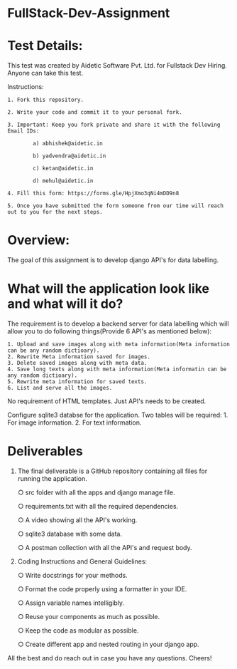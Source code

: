 # FullStack-Dev-Assignment

# Test Details:
  This test was created by Aidetic Software Pvt. Ltd. for Fullstack Dev Hiring. Anyone can take this test.
  
  Instructions:
  
    1. Fork this repository.
    
    2. Write your code and commit it to your personal fork.
    
    3. Important: Keep you fork private and share it with the following Email IDs:
    
            a) abhishek@aidetic.in
            
            b) yadvendra@aidetic.in
            
            c) ketan@aidetic.in
            
            d) mehul@aidetic.in
            
    4. Fill this form: https://forms.gle/HpjXmo3qNi4mDD9n8
    
    5. Once you have submitted the form someone from our time will reach out to you for the next steps.

# Overview:
  The goal of this assignment is to develop django API's for data labelling.

# What will the application look like and what will it do?

  The requirement is to develop a backend server for data labelling which will allow you to do following things(Provide 6 API's as mentioned below):

    1. Upload and save images along with meta information(Meta information can be any random dictioary).
    2. Rewrite Meta information saved for images.
    3. Delete saved images along with meta data.
    4. Save long texts along with meta information(Meta informatin can be any random dictioary).
    5. Rewrite meta information for saved texts.
    6. List and serve all the images.
    
   No requirement of HTML templates. Just API's needs to be created.

   Configure sqlite3 databse for the application. Two tables will be required:
       1. For image information.
       2. For text information.
       
# Deliverables
  
  1. The final deliverable is a GitHub repository containing all files for running the application. 
  
      ○ src folder with all the apps and django manage file.
      
      ○ requirements.txt with all the required dependencies.
      
      ○ A video showing all the API's working.
      
      ○ sqlite3 database with some data.

      ○ A postman collection with all the API's and request body.
      
     
      
  2. Coding Instructions and General Guidelines:

      
      ○ Write docstrings for your methods.
      
      ○ Format the code properly using a formatter in your IDE.
      
      ○ Assign variable names intelligibly.
      
      ○ Reuse your components as much as possible.
      
      ○ Keep the code as modular as possible.
      
      ○ Create different app and nested routing in your django app.
      
      

All the best and do reach out in case you have any questions. Cheers!
